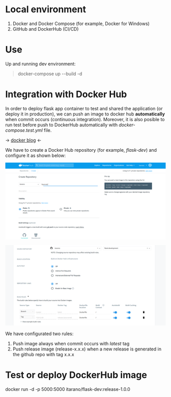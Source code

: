 # Local environment

1. Docker and Docker Compose (for example, Docker for Windows)
2. GitHub and DockerHub (CI/CD)

# Use

Up and running dev environment:
>docker-compose up --build -d 

# Integration with Docker Hub

In order to deploy flask app container to test and shared the application (or deploy it in production), we can push an image to docker hub **automatically** when commit occurs (continuous integration). Moreover, it is also posible to run test before push to DockerHub automatically with *docker-compose.test.yml* file. 

&rarr; [docker blog](https://www.docker.com/blog/how-to-build-and-test-your-docker-images-in-the-cloud-with-docker-hub/) &larr;

We have to create a Docker Hub repository (for example, *flask-dev*) and configure it as shown below:

![Docker Hub Configuration](/assets/dockerhub1.png)

![Docker Hub Configuration](/assets/dockerhub2.png)

We have configurated two rules:
1. Push image always when commit occurs with *latest* tag
2. Push release image (release-x.x.x) when a new release is generated in the github repo with tag x.x.x

# Test or deploy DockerHub image

docker run -d -p 5000:5000 itarano/flask-dev:release-1.0.0